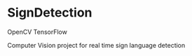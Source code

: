 # SignDetection



OpenCV
TensorFlow 

Computer Vision project for real time sign language detection
